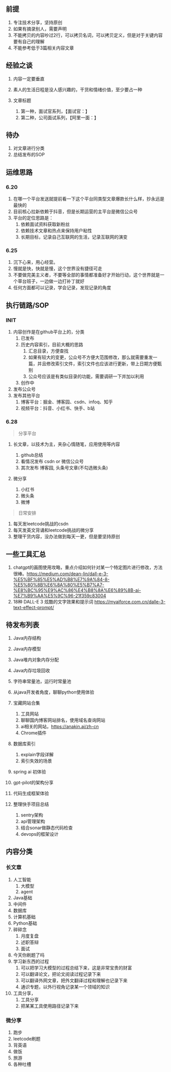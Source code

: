 ## 前提

1. 专注技术分享，坚持原创
2. 如果有摘录别人，需要声明
3. 不能拷贝的内容吵过2行，可以拷贝名词，可以拷贝定义，但是对于关键内容要有自己的理解
4. 不能参考低于3篇相关内容文章



## 经验之谈

1. 内容一定要垂直
2. 素人的生活日程是没人感兴趣的，干货和情绪价值，至少要占一种
3. 文章标题

   1. 第一种，面试官系列，【面试官：】
   2. 第二种，公司面试系列，【阿里一面：】

   



## 待办

1. 对文章进行分类
2. 总结发布的SOP



## 运维思路

### 6.20

1. 在哪一个平台发送就提前看一下这个平台同类型文章爆款长什么样，抄永远是最快的
2. 目前核心拉新依赖于抖音，但是长期运营的主平台是微信公众号
3. 平台的定位思路是：
   1. 依赖面试资料获取新粉丝
   2. 依赖技术文章和热点来保持用户粘性
   3. 长期目标，记录自己互联网的生活，记录互联网的演变



### 6.25

1. 沉下心来，用心经营。
2. 慢就是快，快就是慢，这个世界没有捷径可走
3. 不要做完美主义者，不要等全部的事情都准备好才开始行动，这个世界就是一个草台班子，一边做一边打补丁就好
4. 任何方面都可以记录，学会记录，发现记录的角度



## 执行链路/SOP

### INIT

1. 内容创作是在github平台上的，分类
   1. 已发布
   2. 历史内容索引，目前大概的思路
      1. 汇总目录，方便查找
      2. 如果有较大的变更，公众号不方便大范围修改，那么就需要重发一篇，并且修改索引文件，索引文件也应该进行更新，带上日期方便甄别
      3. 公众号应该是有类似目录的功能，需要调研一下并加以利用
   3. 创作中
2. 发布公众号
3. 发布其他平台
   1. 博客平台：掘金、博客园、csdn、infoq、知乎
   2. 视频平台：抖音、小红书、快手、b站



### 6.28

> 分享平台

1. 长文章，以技术为主，夹杂心情随笔，应用使用等内容
   1. github总结
   2. 看情况发布 csdn or 微信公众号
   3. 其次发布 博客园, 头条号文章(不勾选微头条)

2. 微分享
   1. 小红书
   2. 微头条
   3. 微博

> 日常安排

1. 每天发leetcode挑战的csdn
2. 每天发英文背诵和leetcode挑战的微分享
3. 整理干货内容，没办法做到每天一更，但是要坚持原创



## 一些工具汇总

1. chatgpt的画图使用攻略，重点介绍如何针对某一个特定图片进行修改，方法很棒。https://medium.com/dean-lin/dall-e-3-%E5%BF%85%E5%AD%B8%E7%9A%84-8-%E5%80%8B%E6%8A%80%E5%B7%A7-%E8%BC%95%E9%AC%86%E4%B8%8A%E6%89%8B-ai-%E7%B9%AA%E5%9C%96-21f359c83004
1. 18种 DALL-E 3 炫酷的文字效果和提示词 https://myaiforce.com.cn/dalle-3-text-effect-prompt/



## 待发布列表

1. Java内存结构
2. Java内存模型
3. Java堆内对象内存分配
4. Java内存垃圾回收
5. 字符串常量池，运行时常量池
6. 从java开发者角度，聊聊python使用体验
7. 宝藏网站合集
   1. 工具网站
   2. 聊聊国内博客网站排名，使用域名查询网站
   3. ai相关的网站，https://anakin.ai/zh-cn
   4. Chrome插件

8. 数据库索引
   1. explain字段详解
   2. 索引失效的场景
9. spring ai 初体验
10. gpt-pilot的架构分享
11. 代码生成框架体验
12. 整理快手项目总结
    1. sentry架构
    2. api管理架构
    3. 结合sonar做静态代码检查
    4. devops的框架设计



## 内容分类

### 长文章

1. 人工智能
   1. 大模型
   2. agent
2. Java基础
3. 中间件
4. 数据库
5. 计算机基础
6. Python基础
7. 碎碎念
   1. 月度复盘
   2. 述职答辩
   3. 面试
8. 今天你刷题了吗
9. 学习新东西的过程
   1. 可以把学习大模型的过程总结下来，这是非常宝贵的财富
   1. 可以翻译论文，把论文阅读过程记录下来
   1. 可以翻译外网文章，把外文翻译过程和理解也记录下来
   1. 通识专题，以外行视角记录某一个领域的知识
10. 工具分享，
    1. 工具分享
    2. 把某某工具使用路径记录下来



### 微分享

1. 跑步
2. leetcode刷题
3. 背英语
4. 做饭
5. 旅游
6. 各种吐槽